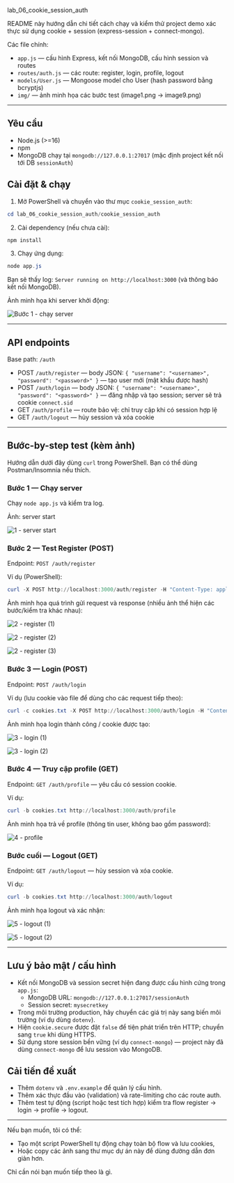 lab_06_cookie_session_auth

README này hướng dẫn chi tiết cách chạy và kiểm thử project demo xác thực sử dụng cookie + session (express-session + connect-mongo).

Các file chính:

- `app.js` — cấu hình Express, kết nối MongoDB, cấu hình session và routes
- `routes/auth.js` — các route: register, login, profile, logout
- `models/User.js` — Mongoose model cho User (hash password bằng bcryptjs)
- `img/` — ảnh minh họa các bước test (image1.png → image9.png)

---

## Yêu cầu

- Node.js (>=16)
- npm
- MongoDB chạy tại `mongodb://127.0.0.1:27017` (mặc định project kết nối tới DB `sessionAuth`)

## Cài đặt & chạy

1. Mở PowerShell và chuyển vào thư mục `cookie_session_auth`:

```powershell
cd lab_06_cookie_session_auth/cookie_session_auth
```

2. Cài dependency (nếu chưa cài):

```powershell
npm install
```

3. Chạy ứng dụng:

```powershell
node app.js
```

Bạn sẽ thấy log: `Server running on http://localhost:3000` (và thông báo kết nối MongoDB).

Ảnh minh họa khi server khởi động:

![Bước 1 - chạy server](img/image1.png)

---

## API endpoints

Base path: `/auth`

- POST `/auth/register` — body JSON: `{ "username": "<username>", "password": "<password>" }` — tạo user mới (mật khẩu được hash)
- POST `/auth/login` — body JSON: `{ "username": "<username>", "password": "<password>" }` — đăng nhập và tạo session; server sẽ trả cookie `connect.sid`
- GET `/auth/profile` — route bảo vệ: chỉ truy cập khi có session hợp lệ
- GET `/auth/logout` — hủy session và xóa cookie

---

## Bước-by-step test (kèm ảnh)

Hướng dẫn dưới đây dùng `curl` trong PowerShell. Bạn có thể dùng Postman/Insomnia nếu thích.

### Bước 1 — Chạy server

Chạy `node app.js` và kiểm tra log.

Ảnh: server start

![1 - server start](img/image1.png)

### Bước 2 — Test Register (POST)

Endpoint: `POST /auth/register`

Ví dụ (PowerShell):

```powershell
curl -X POST http://localhost:3000/auth/register -H "Content-Type: application/json" -d '{"username":"alice","password":"pass123"}'
```

Ảnh minh họa quá trình gửi request và response (nhiều ảnh thể hiện các bước/kiểm tra khác nhau):

![2 - register (1)](img/image2.png)

![2 - register (2)](img/image3.png)

![2 - register (3)](img/image4.png)

### Bước 3 — Login (POST)

Endpoint: `POST /auth/login`

Ví dụ (lưu cookie vào file để dùng cho các request tiếp theo):

```powershell
curl -c cookies.txt -X POST http://localhost:3000/auth/login -H "Content-Type: application/json" -d '{"username":"alice","password":"pass123"}'
```

Ảnh minh họa login thành công / cookie được tạo:

![3 - login (1)](img/image5.png)

![3 - login (2)](img/image6.png)

### Bước 4 — Truy cập profile (GET)

Endpoint: `GET /auth/profile` — yêu cầu có session cookie.

Ví dụ:

```powershell
curl -b cookies.txt http://localhost:3000/auth/profile
```

Ảnh minh họa trả về profile (thông tin user, không bao gồm password):

![4 - profile](img/image7.png)

### Bước cuối — Logout (GET)

Endpoint: `GET /auth/logout` — hủy session và xóa cookie.

Ví dụ:

```powershell
curl -b cookies.txt http://localhost:3000/auth/logout
```

Ảnh minh họa logout và xác nhận:

![5 - logout (1)](img/image8.png)

![5 - logout (2)](img/image9.png)

---

## Lưu ý bảo mật / cấu hình

- Kết nối MongoDB và session secret hiện đang được cấu hình cứng trong `app.js`:
	- MongoDB URL: `mongodb://127.0.0.1:27017/sessionAuth`
	- Session secret: `mysecretkey`
- Trong môi trường production, hãy chuyển các giá trị này sang biến môi trường (ví dụ dùng `dotenv`).
- Hiện `cookie.secure` được đặt `false` để tiện phát triển trên HTTP; chuyển sang `true` khi dùng HTTPS.
- Sử dụng store session bền vững (ví dụ `connect-mongo`) — project này đã dùng `connect-mongo` để lưu session vào MongoDB.

## Cải tiến đề xuất

- Thêm `dotenv` và `.env.example` để quản lý cấu hình.
- Thêm xác thực đầu vào (validation) và rate-limiting cho các route auth.
- Thêm test tự động (script hoặc test tích hợp) kiểm tra flow register → login → profile → logout.

---

Nếu bạn muốn, tôi có thể:
- Tạo một script PowerShell tự động chạy toàn bộ flow và lưu cookies,
- Hoặc copy các ảnh sang thư mục dự án này để dùng đường dẫn đơn giản hơn.

Chỉ cần nói bạn muốn tiếp theo là gì.